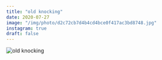 ```yaml
---
title: "old knocking"
date: 2020-07-27
image: "/img/photo/d2c72cb7d4b4cd4bce0f417ac3bd8748.jpg"
instagram: true
draft: false
---
```


![old knocking](/img/photo/d2c72cb7d4b4cd4bce0f417ac3bd8748.jpg)
